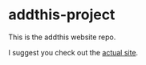 # addthis-project
This is the addthis website repo.

I suggest you check out the [actual site](https://unity123.github.io/addthis-project/index.html).

